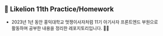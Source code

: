 ## 🦁 Likelion 11th Practice/Homework
- 2023년 1년 동안 홍익대학교 멋쟁이사자처럼 11기 아기사자 프론트엔드 부원으로 활동하며 공부한 내용을 정리한 레포지토리입니다. ✌🏻
